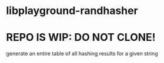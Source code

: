 # libplayground-randhasher
# REPO IS WIP: DO NOT CLONE!
generate an entire table of all hashing results for a given string
